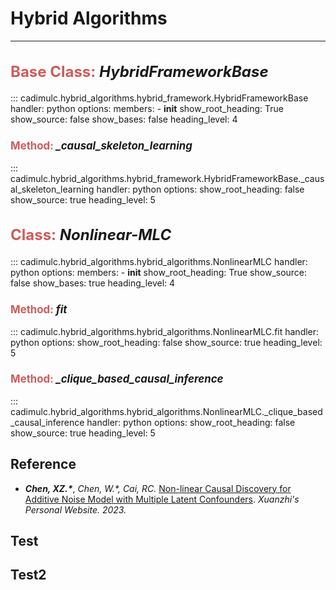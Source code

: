 # Hybrid Algorithms

---

<h2 
style="font-size: x-large; font-weight: bold;"> 
<font color="IndianRed">Base Class:</font> <i>HybridFrameworkBase</i>
</h2> 

::: cadimulc.hybrid_algorithms.hybrid_framework.HybridFrameworkBase
    handler: python
    options:
      members:
        - __init__
      show_root_heading: True
      show_source: false
      show_bases: false
      heading_level: 4

<h3 
style="font-size: larger; font-weight: bold;"> 
<font color="IndianRed">Method:</font> <i>_causal_skeleton_learning</i> 
</h3>

::: cadimulc.hybrid_algorithms.hybrid_framework.HybridFrameworkBase._causal_skeleton_learning
    handler: python
    options:
      show_root_heading: false
      show_source: true
      heading_level: 5

<h2 
style="font-size: x-large; font-weight: bold;">
<font color="IndianRed">Class:</font> <i>Nonlinear-MLC</i> 
</h2> 

::: cadimulc.hybrid_algorithms.hybrid_algorithms.NonlinearMLC
    handler: python
    options:
      members:
        - __init__
      show_root_heading: True
      show_source: false
      show_bases: true
      heading_level: 4

<h3 
style="font-size: larger; font-weight: bold;"> 
<font color="IndianRed">Method:</font>  <i>fit</i> 
</h3>

::: cadimulc.hybrid_algorithms.hybrid_algorithms.NonlinearMLC.fit
    handler: python
    options:
      show_root_heading: false
      show_source: true
      heading_level: 5

<h3 
style="font-size: larger; font-weight: bold;"> 
<font color="IndianRed">Method:</font>  <i>_clique_based_causal_inference</i> 
</h3>

::: cadimulc.hybrid_algorithms.hybrid_algorithms.NonlinearMLC._clique_based_causal_inference
    handler: python
    options:
      show_root_heading: false
      show_source: true
      heading_level: 5

<!--
::: cadimulc.utils.hybrid_algorithms.hybrid_algorithms.NonlinearMLC.\_\_init__
    handler: python
    options:
      show_root_heading: false
      show_source: true
      heading_level: 3
-->

## Reference
* ***Chen, XZ.\****, *Chen, W.\*, Cai, RC.*
    [Non-linear Causal Discovery for Additive Noise Model with
    Multiple Latent Confounders](url). *Xuanzhi's Personal Website. 2023.*

## Test

## Test2
